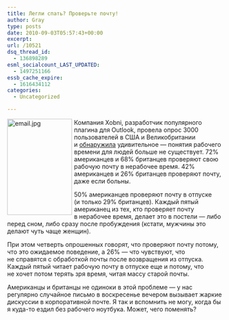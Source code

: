 ```yaml
---
title: Легли спать? Проверьте почту!
author: Gray
type: posts
date: 2010-09-03T05:57:43+00:00
excerpt:
url: /10521
dsq_thread_id:
  - 136898289
esml_socialcount_LAST_UPDATED:
  - 1497251166
essb_cache_expire:
  - 1616434112
categories:
  - Uncategorized

---
```








<img src="https://i2.wp.com/forumimg.net/blog/email.jpg?resize=150%2C223" width="150" height="223" alt="email.jpg" style="float:left; margin-right:5px; margin-bottom:5px;" data-recalc-dims="1" /> 

Компания Xobni, разработчик популярного плагина для Outlook, провела опрос 3000 пользователей в&nbsp;США и&nbsp;Великобритании и&nbsp;<a href="http://blog.xobni.com/2010/09/02/xobni-survey-70-of-us-email-outside-of-biz-hours-50-of-americans-email-on-vacation/" target="_blank">обнаружила</a> удивительное&nbsp;&mdash; понятия рабочего времени для людей больше не&nbsp;существует. 72% американцев и&nbsp;68% британцев проверяют свою рабочую почту в&nbsp;нерабочее время. 42% американцев и&nbsp;26% британцев проверяют почту, даже если больны.

50% американцев проверяют почту в&nbsp;отпуске (и&nbsp;только 29% британцев). Каждый пятый американец из&nbsp;тех, кто проверяет почту в&nbsp;нерабочее время, делает это в&nbsp;постели&nbsp;&mdash; либо перед сном, либо сразу после пробуждения (кстати, мужчины это делают чуть чаще женщин).

При этом четверть опрошенных говорят, что проверяют почту потому, что это ожидаемое поведение, а&nbsp;26%&nbsp;&mdash; что чувствуют, что не&nbsp;справятся с&nbsp;обработкой почты после возвращения из&nbsp;отпуска. Каждый пятый читает рабочую почту в&nbsp;отпуске еще и&nbsp;потому, что не&nbsp;хочет потом терять зря время, читая массу старой почты.

Американцы и&nbsp;британцы не&nbsp;одиноки в&nbsp;этой проблеме&nbsp;&mdash; у&nbsp;нас регулярно случайное письмо в&nbsp;воскресенье вечером вызывает жаркие дискуссии в&nbsp;корпоративной почте. Я&nbsp;так и&nbsp;вспомнить не&nbsp;могу, когда&nbsp;бы я&nbsp;куда-то ездил без рабочего ноутбука. Может, чего поменять?